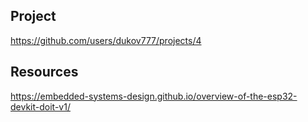 


## Project
https://github.com/users/dukov777/projects/4


## Resources
https://embedded-systems-design.github.io/overview-of-the-esp32-devkit-doit-v1/